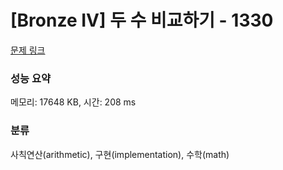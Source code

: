 # [Bronze IV] 두 수 비교하기 - 1330 

[문제 링크](https://www.acmicpc.net/problem/1330) 

### 성능 요약

메모리: 17648 KB, 시간: 208 ms

### 분류

사칙연산(arithmetic), 구현(implementation), 수학(math)

